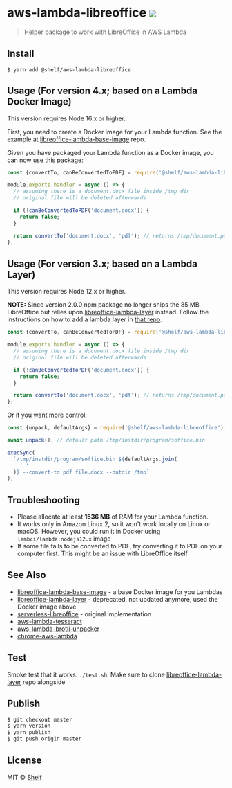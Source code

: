 # aws-lambda-libreoffice ![](https://img.shields.io/badge/code_style-prettier-ff69b4.svg)

> Helper package to work with LibreOffice in AWS Lambda

## Install

```
$ yarn add @shelf/aws-lambda-libreoffice
```

## Usage (For version 4.x; based on a Lambda Docker Image)

This version requires Node 16.x or higher.

First, you need to create a Docker image for your Lambda function. See the example at [libreoffice-lambda-base-image](https://github.com/shelfio/libreoffice-lambda-base-image) repo.

Given you have packaged your Lambda function as a Docker image, you can now use this package:

```javascript
const {convertTo, canBeConvertedToPDF} = require('@shelf/aws-lambda-libreoffice');

module.exports.handler = async () => {
  // assuming there is a document.docx file inside /tmp dir
  // original file will be deleted afterwards

  if (!canBeConvertedToPDF('document.docx')) {
    return false;
  }

  return convertTo('document.docx', 'pdf'); // returns /tmp/document.pdf
};
```

## Usage (For version 3.x; based on a Lambda Layer)

This version requires Node 12.x or higher.

**NOTE:** Since version 2.0.0 npm package no longer ships the 85 MB LibreOffice
but relies upon [libreoffice-lambda-layer](https://github.com/shelfio/libreoffice-lambda-layer) instead.
Follow the instructions on how to add a lambda layer in [that repo](https://github.com/shelfio/libreoffice-lambda-layer).

```js
const {convertTo, canBeConvertedToPDF} = require('@shelf/aws-lambda-libreoffice');

module.exports.handler = async () => {
  // assuming there is a document.docx file inside /tmp dir
  // original file will be deleted afterwards

  if (!canBeConvertedToPDF('document.docx')) {
    return false;
  }

  return convertTo('document.docx', 'pdf'); // returns /tmp/document.pdf
};
```

Or if you want more control:

```js
const {unpack, defaultArgs} = require('@shelf/aws-lambda-libreoffice');

await unpack(); // default path /tmp/instdir/program/soffice.bin

execSync(
  `/tmp/instdir/program/soffice.bin ${defaultArgs.join(
    ' '
  )} --convert-to pdf file.docx --outdir /tmp`
);
```

## Troubleshooting

- Please allocate at least **1536 MB** of RAM for your Lambda function.
- It works only in Amazon Linux 2, so it won't work locally on Linux or macOS. However, you could run it in Docker using `lambci/lambda:nodejs12.x` image
- If some file fails to be converted to PDF, try converting it to PDF on your computer first. This might be an issue with LibreOffice itself

## See Also

- [libreoffice-lambda-base-image](https://github.com/shelfio/libreoffice-lambda-base-image) - a base Docker image for you Lambdas
- [libreoffice-lambda-layer](https://github.com/shelfio/libreoffice-lambda-layer) - deprecated, not updated anymore, used the Docker image above
- [serverless-libreoffice](https://github.com/vladgolubev/serverless-libreoffice) - original implementation
- [aws-lambda-tesseract](https://github.com/shelfio/aws-lambda-tesseract)
- [aws-lambda-brotli-unpacker](https://github.com/shelfio/aws-lambda-brotli-unpacker)
- [chrome-aws-lambda](https://github.com/alixaxel/chrome-aws-lambda)

## Test

Smoke test that it works: `./test.sh`.
Make sure to clone [libreoffice-lambda-layer](https://github.com/shelfio/libreoffice-lambda-layer) repo alongside

## Publish

```sh
$ git checkout master
$ yarn version
$ yarn publish
$ git push origin master
```

## License

MIT © [Shelf](https://shelf.io)
